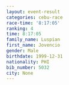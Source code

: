 ```yaml
---
layout: event-result 
categories: cebu-race 
race-time: '8:17:05'
ranking: 4
time: 8:17:05
family_name: Luspian
first_name: Jovencio
gender: Male
birthdate: 1999-12-31
nationality: PHI
bib_number: 5032
city: None
---
```


